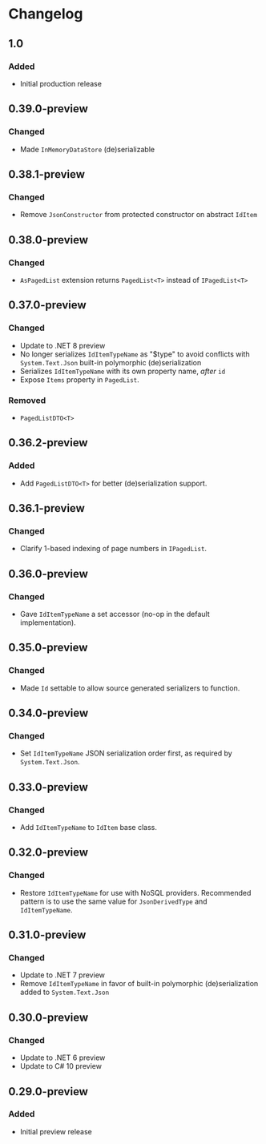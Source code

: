 # Changelog

## 1.0
### Added
- Initial production release

## 0.39.0-preview
### Changed
- Made `InMemoryDataStore` (de)serializable

## 0.38.1-preview
### Changed
- Remove `JsonConstructor` from protected constructor on abstract `IdItem`

## 0.38.0-preview
### Changed
- `AsPagedList` extension returns `PagedList<T>` instead of `IPagedList<T>`

## 0.37.0-preview
### Changed
- Update to .NET 8 preview
- No longer serializes `IdItemTypeName` as "$type" to avoid conflicts with `System.Text.Json` built-in polymorphic (de)serialization
- Serializes `IdItemTypeName` with its own property name, *after* `id`
- Expose `Items` property in `PagedList`.
### Removed
- `PagedListDTO<T>`

## 0.36.2-preview
### Added
- Add `PagedListDTO<T>` for better (de)serialization support.

## 0.36.1-preview
### Changed
- Clarify 1-based indexing of page numbers in `IPagedList`.

## 0.36.0-preview
### Changed
- Gave `IdItemTypeName` a set accessor (no-op in the default implementation).

## 0.35.0-preview
### Changed
- Made `Id` settable to allow source generated serializers to function.

## 0.34.0-preview
### Changed
- Set `IdItemTypeName` JSON serialization order first, as required by `System.Text.Json`.

## 0.33.0-preview
### Changed
- Add `IdItemTypeName` to `IdItem` base class.

## 0.32.0-preview
### Changed
- Restore `IdItemTypeName` for use with NoSQL providers. Recommended pattern is to use the same value for `JsonDerivedType` and `IdItemTypeName`.

## 0.31.0-preview
### Changed
- Update to .NET 7 preview
- Remove `IdItemTypeName` in favor of built-in polymorphic (de)serialization added to `System.Text.Json`

## 0.30.0-preview
### Changed
- Update to .NET 6 preview
- Update to C# 10 preview

## 0.29.0-preview
### Added
- Initial preview release